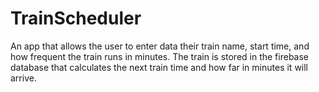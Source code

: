 # TrainScheduler

An app that allows the user to enter data their train name, start time, and how frequent the train runs in minutes. The train is stored in the firebase database that calculates the next train time and how far in minutes it will arrive.